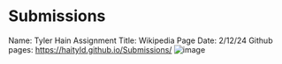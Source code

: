 # Submissions
Name: Tyler Hain
Assignment Title: Wikipedia Page
Date: 2/12/24
Github pages: https://haityld.github.io/Submissions/
![image](https://github.com/HaiTylD/Submissions/assets/159843933/aeacf819-7abc-4074-9660-fea9ff411bbb)
